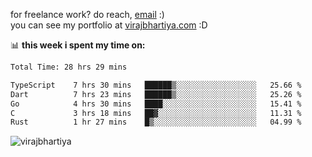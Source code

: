 for freelance work? do reach, [email](mailto:vlbhartiya@gmail.com) :)<br/>
you can see my portfolio at [virajbhartiya.com](https://virajbhartiya.com) :D

📊 **this week i spent my time on:**

<!--START_SECTION:waka-->

```txt
Total Time: 28 hrs 29 mins

TypeScript    7 hrs 30 mins   ██████▒░░░░░░░░░░░░░░░░░░   25.66 %
Dart          7 hrs 23 mins   ██████▒░░░░░░░░░░░░░░░░░░   25.26 %
Go            4 hrs 30 mins   ████░░░░░░░░░░░░░░░░░░░░░   15.41 %
C             3 hrs 18 mins   ██▓░░░░░░░░░░░░░░░░░░░░░░   11.31 %
Rust          1 hr 27 mins    █▒░░░░░░░░░░░░░░░░░░░░░░░   04.99 %
```

<!--END_SECTION:waka-->

<p align="left"> <img src="https://komarev.com/ghpvc/?username=virajbhartiya&color=blue" alt="virajbhartiya" /> </p>
